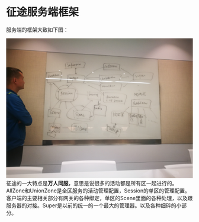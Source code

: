 # 征途服务端框架
服务端的框架大致如下图：

![](./_image/IMG_20180912_103053.jpg)
征途的一大特点是**万人同服**，意思是说很多的活动都是所有区一起进行的。AllZone和UnionZone是全区服务的活动管理配置，Session的单区的管理配置。
客户端的主要相关部分有网关的各种绑定，单区的Scene里面的各种处理，以及跟服务器的对接。Super是以前的统一的一个最大的管理器。以及各种细碎的小部分。